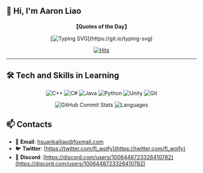 ## 👋 Hi, I'm Aaron Liao

<div align="center">
  
**【Quotes of the Day】**

[![Typing SVG](https://readme-typing-svg.herokuapp.com?font=Fira+Code&weight=600&width=1000&&height=30&duration=800&pause=1200&color=7C5DF7&background=FFFFFF00&center=true&vCenter=true&width=600&lines=%3B%22You%20found%20a%20reason%20to%20do%20battle%2C%20right%3F%3BYou%27re%20determined%20not%20to%20run%20away%3F%20%3BThen%20you%27re%20doing%20all%20you%20can%20do.%20%3BAnd%20the%20only%20thing%20left%3Bis%20to%20run%20with%20it%20as%20hard%20as%20you%20can.%22%20%3B---%20Kyoko%20Sakura%3B%3B%22If%20anyone%20tells%20me%20it%27s%20a%20mistake%20to%20have%20hope%2C%3Bwell%20then%2C%20I%27ll%20just%20tell%20them%20they%27re%20wrong.%20%3BAnd%20I%27ll%20keep%20telling%20them%20until%20they%20believe.%20%3BNo%20matter%20how%20many%20times%20it%20takes.%22%20%3B---%20Madoka%20Kaname%3B;)](https://git.io/typing-svg)

[![Hits](https://hits.seeyoufarm.com/api/count/incr/badge.svg?url=https%3A%2F%2Fgithub.com%2FFLwolfy&count_bg=%2373C9E8&title_bg=%2336BCF7&icon=github.svg&icon_color=%23FFFFFF&title=Visitors&edge_flat=false)](https://github.com/FLwolfy)

</div>

---

## 🛠 Tech and Skills in Learning
<div align="center">

![C++](https://img.shields.io/badge/-C++-00599C?style=flat&logo=cplusplus&logoColor=white)
![C#](https://img.shields.io/badge/-C%23-239120?style=flat&logo=csharp&logoColor=white)
![Java](https://img.shields.io/badge/-Java-007396?style=flat&logo=java&logoColor=white)
![Python](https://img.shields.io/badge/-Python-3776AB?style=flat&logo=python&logoColor=white)
![Unity](https://img.shields.io/badge/-Unity-000000?style=flat&logo=unity&logoColor=white)
![Git](https://img.shields.io/badge/-Git-F05032?style=flat&logo=git&logoColor=white)

![GitHub Commit Stats](https://github-readme-stats.vercel.app/api?username=FLwolfy&count_private=true&show_icons=true&hide_title=true&hide=prs&theme=tokyonight&card_width=300)
![Languages](https://github-readme-stats.vercel.app/api/top-langs/?username=FLwolfy&layout=compact&theme=tokyonight&card_width=300)

</div>

## 📫 Contacts

- 📧 **Email**: [hsuankailiao@foxmail.com](mailto:hsuankailiao@foxmail.com)
- 🐦 **Twitter**: [https://twitter.com/fl_wolfy](https://twitter.com/fl_wolfy)
- 💬 **Discord**: [https://discord.com/users/1006448723326410782](https://discord.com/users/1006448723326410782)
